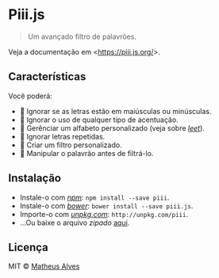 Piii.js
=======

> Um avançado filtro de palavrões.

Veja a documentação em &lt;https://piii.js.org/&gt;.

Características
---------------

Você poderá:

* :metal: Ignorar se as letras estão em maiúsculas ou minúsculas.
* :wine_glass: Ignorar o uso de qualquer tipo de acentuação.
* :nail_care: Gerênciar um alfabeto personalizado (veja sobre [*leet*](https://goo.gl/MLRHcB)).
* :dancers: Ignorar letras repetidas.
* :lipstick: Criar um filtro personalizado.
* :muscle: Manipular o palavrão antes de filtrá-lo.

Instalação
----------

* Instale-o com [*npm*](https://www.npmjs.com/): `npm install --save piii`.
* Instale-o com [*bower*](https://bower.io/): `bower install --save piii.js`.
* Importe-o com [*unpkg.com*](https://unpkg.com/): `http://unpkg.com/piii`.
* ...Ou baixe o arquivo *zipado* [aqui](https://git.io/vNAMM).

Licença
-------

MIT &copy; [Matheus Alves](https://git.io/v3PZ9)
